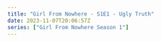 ```yaml
---
title: "Girl From Nowhere - S1E1 - Ugly Truth"
date: 2023-11-07T20:06:57Z
series: ["Girl From Nowhere Season 1"]
---
```



<mux-player stream-type="on-demand"
  src="https://kp3d-my.sharepoint.com/personal/ryoo_kp3d_onmicrosoft_com/_layouts/15/download.aspx?share=ESDJ3vgCX6tBh_xqk8hzRS8BQ-dFSt1LvrR3B_iOSn376w" prefer-playback="mse" controls>
  </mux-player>
  
  
  <script src="https://cdn.jsdelivr.net/npm/@mux/mux-player"></script>
  
 <script type="application/ld+json">
 {
  "@context": "https://schema.org/",
  "@type": "VideoObject",
  "name": "Girl From Nowhere - S1E1 - Ugly Truth",
  "contentUrl": "https://stream.mux.com/gOlrGzE3i102Qysr6nkt2RzdEVMfvo01SDT02khl7JoS6I.m3u8",
  "thumbnailUrl": "https://www.themoviedb.org/t/p/original/zcYqSMR4PcD4zFnVuXIGgt2Qi5.jpg?width=314&fit_mode=preserve&time=25",
  "uploadDate": "2023-11-07T20:06:57Z",
}

</script>


